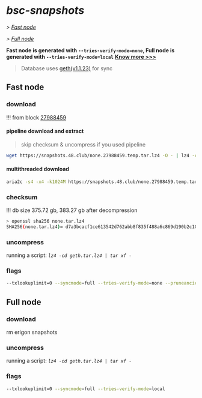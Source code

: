 # *bsc-snapshots*


*\> [Fast node](#fast-node)*

*\> [Full node](#full-node)*

**Fast node is generated with `--tries-verify-mode=none`, Full node is generated with `--tries-verify-mode=local`**
**[Know more >>>](https://github.com/bnb-chain/bsc/pull/926)**

> Database uses [geth(v1.1.23)](https://github.com/bnb-chain/bsc/releases/tag/v1.1.23) for sync


## Fast node

### download

<!-- begin_none -->

!!! from block [27988459](https://bscscan.com/block/27988459)

#### pipeline download and extract
> skip checksum & uncompress if you used pipeline
```bash
wget https://snapshots.48.club/none.27988459.temp.tar.lz4 -O - | lz4 -cd | tar xf -
```

#### multithreaded download

```bash
aria2c -s4 -x4 -k1024M https://snapshots.48.club/none.27988459.temp.tar.lz4 -o none.tar.lz4
```


### checksum

!!! db size 375.72 gb, 383.27 gb after decompression
```bash
> openssl sha256 none.tar.lz4
SHA256(none.tar.lz4)= d7a3bcacf1ce613542d762abb8f835f488a6c869d190b2c101f56061bb02486a
```

<!-- end_none -->

### uncompress


running a script: _`lz4 -cd geth.tar.lz4 | tar xf -`_


### flags


```bash
--txlookuplimit=0 --syncmode=full --tries-verify-mode=none --pruneancient=true --diffblock=5000
```


## Full node


### download

<!-- begin_local -->

rm erigon snapshots

<!-- end_local -->


### uncompress


running a script: _`lz4 -cd geth.tar.lz4 | tar xf -`_


### flags


```bash
--txlookuplimit=0 --syncmode=full --tries-verify-mode=local
```